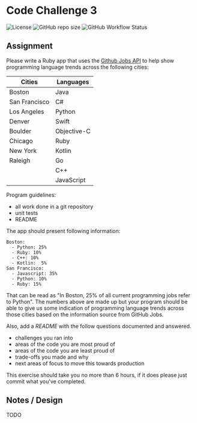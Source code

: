 # Code Challenge 3

![License](https://img.shields.io/github/license/komidore64/code-challenge3)
![GitHub repo size](https://img.shields.io/github/repo-size/komidore64/code-challenge3)
![GitHub Workflow Status](https://img.shields.io/github/workflow/status/komidore64/code-challenge3/tests)

## Assignment

Please write a Ruby app that uses the [Github Jobs
API](https://jobs.github.com/api) to help show programming language trends
across the following cities:

| Cities        | Languages   |
| ------------- | ----------- |
| Boston        | Java        |
| San Francisco | C#          |
| Los Angeles   | Python      |
| Denver        | Swift       |
| Boulder       | Objective-C |
| Chicago       | Ruby        |
| New York      | Kotlin      |
| Raleigh       | Go          |
|               | C++         |
|               | JavaScript  |

Program guidelines:
- all work done in a git repository
- unit tests
- README

The app should present following information:

```
Boston:
  - Python: 25%
  - Ruby: 10%
  - C++: 10%
  - Kotlin:  5%
San Francisco:
  - Javascript: 35%
  - Python: 10%
  - Ruby: 15%
```

That can be read as "In Boston, 25% of all current programming jobs refer to
Python". The numbers above are made up but your program should be able to give
us some indication of programming language trends across those cities based on
the information source from GitHub Jobs.

Also, add a *README* with the follow questions documented and answered.
- challenges you ran into
- areas of the code you are most proud of
- areas of the code you are least proud of
- trade-offs you made and why
- next areas of focus to move this towards production

This exercise should take you no more than 6 hours, if it does please just
commit what you've completed.

## Notes / Design

TODO
